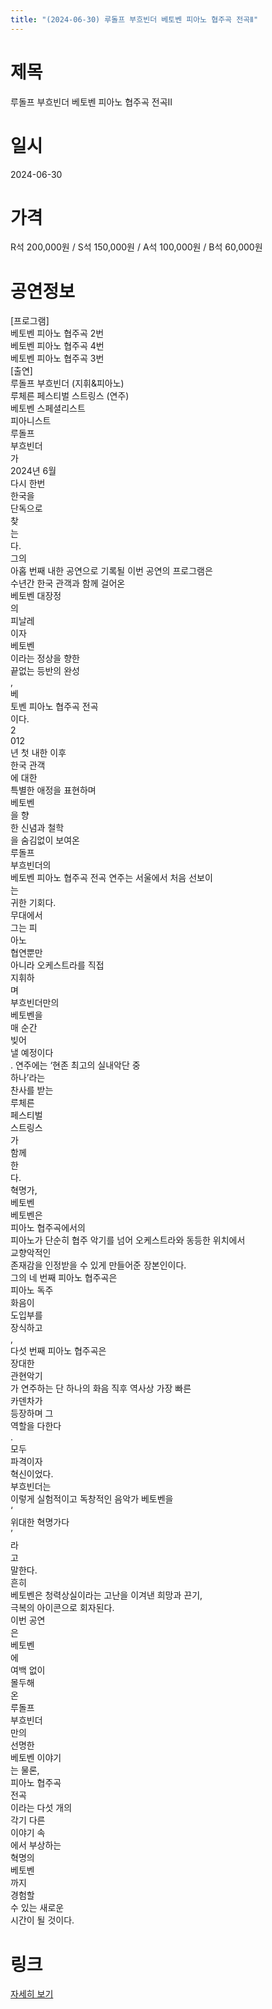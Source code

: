 ```yaml
---
title: "(2024-06-30) 루돌프 부흐빈더 베토벤 피아노 협주곡 전곡Ⅱ"
---
```


# 제목
루돌프 부흐빈더 베토벤 피아노 협주곡 전곡Ⅱ

# 일시
2024-06-30

# 가격
R석 200,000원 / S석 150,000원 / A석 100,000원 / B석 60,000원

# 공연정보
[프로그램]  
베토벤 피아노 협주곡 2번  
베토벤 피아노 협주곡 4번  
베토벤 피아노 협주곡 3번  
[출연]  
루돌프 부흐빈더 (지휘&피아노)  
루체른 페스티벌 스트링스 (연주)  
베토벤 스페셜리스트  
피아니스트  
루돌프  
부흐빈더  
가  
2024년 6월  
다시 한번  
한국을  
단독으로  
찾  
는  
다.  
그의  
아홉 번째 내한 공연으로 기록될 이번 공연의 프로그램은  
수년간 한국 관객과 함께 걸어온  
베토벤 대장정  
의  
피날레  
이자  
베토벤  
이라는 정상을 향한  
끝없는 등반의 완성  
,  
베  
토벤 피아노 협주곡 전곡  
이다.  
2  
012  
년 첫 내한 이후  
한국 관객  
에 대한  
특별한 애정을 표현하며  
베토벤  
을 향  
한 신념과 철학  
을 숨김없이 보여온  
루돌프  
부흐빈더의  
베토벤 피아노 협주곡 전곡 연주는 서울에서 처음 선보이  
는  
귀한 기회다.  
무대에서  
그는 피  
아노  
협연뿐만  
아니라 오케스트라를 직접  
지휘하  
며  
부흐빈더만의  
베토벤을  
매 순간  
빚어  
낼 예정이다  
. 연주에는 ‘현존 최고의 실내악단 중  
하나’라는  
찬사를 받는  
루체른  
페스티벌  
스트링스  
가  
함께  
한  
다.  
혁명가,  
베토벤  
베토벤은  
피아노 협주곡에서의  
피아노가 단순히 협주 악기를 넘어 오케스트라와 동등한 위치에서  
교향악적인  
존재감을 인정받을 수 있게 만들어준 장본인이다.  
그의 네 번째 피아노 협주곡은  
피아노 독주  
화음이  
도입부를  
장식하고  
,  
다섯 번째 피아노 협주곡은  
장대한  
관현악기  
가 연주하는 단 하나의 화음 직후 역사상 가장 빠른  
카덴차가  
등장하며 그  
역할을 다한다  
.  
모두  
파격이자  
혁신이었다.  
부흐빈더는  
이렇게 실험적이고 독창적인 음악가 베토벤을  
‘  
위대한 혁명가다  
’  
라  
고  
말한다.  
흔히  
베토벤은 청력상실이라는 고난을 이겨낸 희망과 끈기,  
극복의 아이콘으로 회자된다.  
이번 공연  
은  
베토벤  
에  
여백 없이  
몰두해  
온  
루돌프  
부흐빈더  
만의  
선명한  
베토벤 이야기  
는 물론,  
피아노 협주곡  
전곡  
이라는 다섯 개의  
각기 다른  
이야기 속  
에서 부상하는  
혁명의  
베토벤  
까지  
경험할  
수 있는 새로운  
시간이 될 것이다.

# 링크
[자세히 보기](https://www.sac.or.kr/site/main/show/show_view?SN=62294, "https://www.sac.or.kr/site/main/show/show_view?SN=62294")
